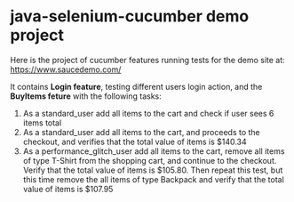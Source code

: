 # java-selenium-cucumber demo project

Here is the project of cucumber features running tests for the demo site at: https://www.saucedemo.com/


It contains **Login feature**, testing different users login action, and the **BuyItems feture** with the following tasks:
1. As a standard_user add all items to the cart and check if user sees 6 items total
2. As a standard_user add all items to the cart, and proceeds to the checkout, and verifies that the total value of items is $140.34
3. As a performance_glitch_user add all items to the cart, remove all items of type T-Shirt from the shopping cart, and continue to the checkout. Verify that the total value of items is $105.80. Then repeat this test, but this time remove the all items of type Backpack and verify that the total value of items is $107.95
